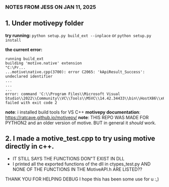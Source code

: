 ### NOTES FROM JESS ON JAN 11, 2025

## 1. Under motivepy folder

__try running:__
```python setup.py build_ext --inplace```
or
```python setup.py install```

__the current error:__
```
running build_ext
building 'motive.native' extension
"C:\Pr...
...motive\native.cpp(3700): error C2065: 'kApiResult_Success': undeclared identifier
...
...
...
error: command 'C:\\Program Files\\Microsoft Visual Studio\\2022\\Community\\VC\\Tools\\MSVC\\14.42.34433\\bin\\HostX86\\x64\\cl.exe' failed with exit code 2
```

__note__: i installed build tools for VS C++
__motivepy documentation__: https://ratcave.github.io/motivepy/
__note__: THIS REPO WAS MADE FOR PYTHON2 and an older version of motive. BUT in general it *should* work.

## 2. I made a motive_test.cpp to try using motive directly in c++.
- IT STILL SAYS THE FUNCTIONS DON"T EXIST IN DLL
- I printed all the exported functions of the dll in ctypes_test.py AND NONE OF THE FUNCTIONS IN THE MotiveAPI.h ARE LISTED??



THANK YOU FOR HELPING DEBUG I hope this has been some use for u :,)